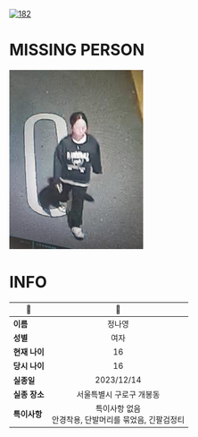 [![182](https://img.shields.io/badge/%EC%8B%A4%EC%A2%85%EC%8B%A0%EA%B3%A0%EB%8A%94%20%EA%B5%AD%EB%B2%88%EC%97%86%EC%9D%B4-182-blue)](http://safe182.go.kr/index.do)

# MISSING PERSON

<img src="./missing_person.jpg">

# INFO

|🔑|💎|
|--|:--:|
|**이름**|정나영|
|**성별**|여자|
|**현재 나이**|16|
|**당시 나이**|16|
|**실종일**|2023/12/14|
|**실종 장소**|서울특별시 구로구 개봉동 |
|**특이사항**|특이사항 없음</br>안경착용, 단발머리를 묶었음, 긴팔검정티|
